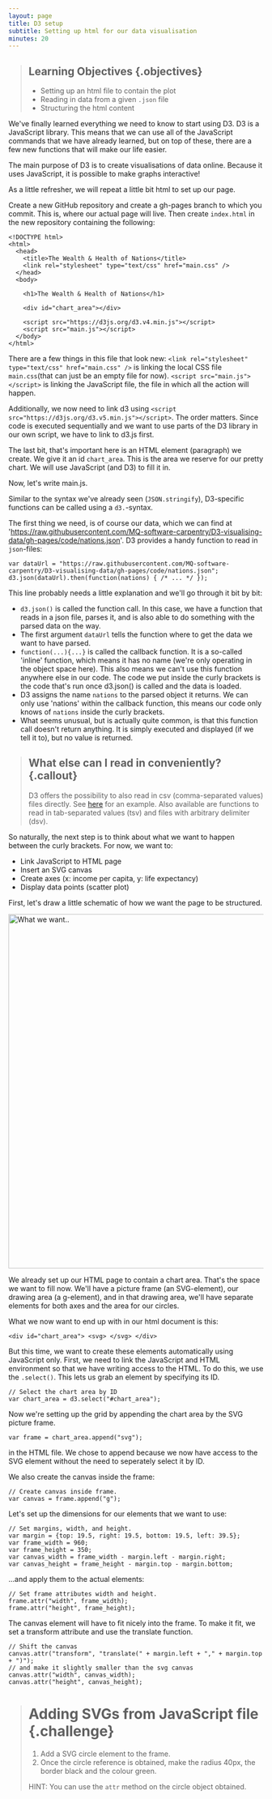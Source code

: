 ```yaml
---
layout: page
title: D3 setup
subtitle: Setting up html for our data visualisation
minutes: 20
---
```


> ## Learning Objectives {.objectives}
>
> * Setting up an html file to contain the plot
> * Reading in data from a given `.json` file
> * Structuring the html content

We've finally learned everything we need to know to start using D3.
D3 is a JavaScript library. This means that we can use all of the JavaScript commands that we have already learned, but on top of these, there are a few new functions that will make our life easier.

The main purpose of D3 is to create visualisations of data online. Because it uses JavaScript, it is possible to make graphs interactive!

As a little refresher, we will repeat a little bit html to set up our page.

Create a new GitHub repository and create a gh-pages branch to which you commit. This is, where our actual page will live.
Then create `index.html` in the new repository containing the following:

~~~{.html}
<!DOCTYPE html>
<html>
  <head>
    <title>The Wealth & Health of Nations</title>
    <link rel="stylesheet" type="text/css" href="main.css" />
  </head>
  <body>

    <h1>The Wealth & Health of Nations</h1>

    <div id="chart_area"></div>

    <script src="https://d3js.org/d3.v4.min.js"></script>
    <script src="main.js"></script>
  </body>
</html>
~~~

There are a few things in this file that look new:
`<link rel="stylesheet" type="text/css" href="main.css" />` is linking the local CSS file `main.css`(that can just be an empty file for now). `<script src="main.js"></script>` is linking the JavaScript file, the file in which all the action will happen.

Additionally, we now need to link d3 using `<script src="https://d3js.org/d3.v5.min.js"></script>`. The order matters. Since code is executed sequentially and we want to use parts of the D3 library in our own script, we have to link to d3.js first.

The last bit, that's important here is an HTML element (paragraph) we create. We give it an id `chart_area`. This is the area we reserve for our pretty chart. We will use JavaScript (and D3) to fill it in.


Now, let's write main.js.

Similar to the syntax we've already seen (`JSON.stringify`), D3-specific functions can be called using a `d3.`-syntax.

The first thing we need, is of course our data, which we can find at 'https://raw.githubusercontent.com/MQ-software-carpentry/D3-visualising-data/gh-pages/code/nations.json'.
D3 provides a handy function to read in `json`-files:

~~~{.d3}
var dataUrl = "https://raw.githubusercontent.com/MQ-software-carpentry/D3-visualising-data/gh-pages/code/nations.json";
d3.json(dataUrl).then(function(nations) { /* ... */ });
~~~

This line probably needs a little explanation and we'll go through it bit by bit:

* `d3.json()` is called the function call. In this case, we have a function that reads in a json file, parses it, and is also able to do something with the parsed data on the way.
* The first argument `dataUrl` tells the function where to get the data we want to have parsed.
* `function(...){...}` is called the callback function. It is a so-called 'inline' function, which means it has no name (we're only operating in the object space here). This also means we can't use this function anywhere else in our code. The code we put inside the curly brackets is the code that's run once d3.json() is called and the data is loaded.
* D3 assigns the name `nations` to the parsed object it returns. We can only use 'nations' within the callback function, this means our code only knows of `nations` inside the curly brackets.
* What seems unusual, but is actually quite common, is that this function call doesn't return anything. It is simply executed and displayed (if we tell it to), but no value is returned.


> ## What else can I read in conveniently? {.callout}
> D3 offers the possibility to also read in csv (comma-separated values) files directly. See [here](https://github.com/mbostock/d3/wiki/CSV) for an example. Also available are functions to read in tab-separated values (tsv) and files with arbitrary delimiter (dsv).


So naturally, the next step is to think about what we want to happen between the curly brackets.
For now, we want to:

* Link JavaScript to HTML page
* Insert an SVG canvas
* Create axes (x: income per capita, y: life expectancy)
* Display data points (scatter plot)

First, let's draw a little schematic of how we want the page to be structured.

<img src="img/chart_area.png" alt="What we want.." width="700" />

We already set up our HTML page to contain a chart area. That's the space we want to
fill now.
We'll have a picture frame (an SVG-element), our drawing area (a g-element), and in
that drawing area, we'll have separate elements for both axes and the area for our circles.

What we now want to end up with in our html document is this:

~~~{.html}
<div id="chart_area"> <svg> </svg> </div>
~~~

But this time, we want to create these elements automatically using JavaScript only.
First, we need to link the JavaScript and HTML environment so that we have writing access
to the HTML.
To do this, we use the `.select()`. This lets us grab an element by specifying its ID.

~~~{.js}
// Select the chart area by ID
var chart_area = d3.select("#chart_area");
~~~

Now we're setting up the grid by appending the chart area by the SVG picture frame.

~~~{.js}
var frame = chart_area.append("svg");
~~~

in the HTML file. We chose to append because we now have access to the SVG element without the need to seperately select it by ID.

We also create the canvas inside the frame:

~~~{.js}
// Create canvas inside frame.
var canvas = frame.append("g");
~~~

Let's set up the dimensions for our elements that we want to use:

~~~{.js}
// Set margins, width, and height.
var margin = {top: 19.5, right: 19.5, bottom: 19.5, left: 39.5};
var frame_width = 960;
var frame_height = 350;
var canvas_width = frame_width - margin.left - margin.right;
var canvas_height = frame_height - margin.top - margin.bottom;
~~~

...and apply them to the actual elements:

~~~{.js}
// Set frame attributes width and height.
frame.attr("width", frame_width);
frame.attr("height", frame_height);
~~~

The canvas element will have to fit nicely into the frame. To make it fit, we set
a transform attribute and use the translate function.

~~~{.js}
// Shift the canvas
canvas.attr("transform", "translate(" + margin.left + "," + margin.top + ")");
// and make it slightly smaller than the svg canvas
canvas.attr("width", canvas_width);
canvas.attr("height", canvas_height);
~~~

> # Adding SVGs from JavaScript file {.challenge}
> 1. Add a SVG circle element to the frame.
> 1. Once the circle reference is obtained, make the radius 40px, the border black and the colour green.
>
> HINT: You can use the `attr` method on the circle object obtained.

